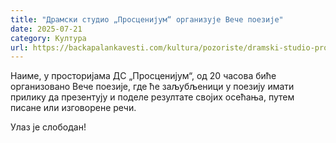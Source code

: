 ```yaml
---
title: "Драмски студио „Просценијум“ организује Вече поезије"
date: 2025-07-21
category: Култура
url: https://backapalankavesti.com/kultura/pozoriste/dramski-studio-proscenijum-organizuje-vece-poezije/
---
```


Наиме, у просторијама ДС „Просценијум“, од 20 часова биће организовано Вече поезије, где ће заљубљеници у поезију имати прилику да презентују и поделе резултате својих осећања, путем писане или изговорене речи.

Улаз је слободан!
